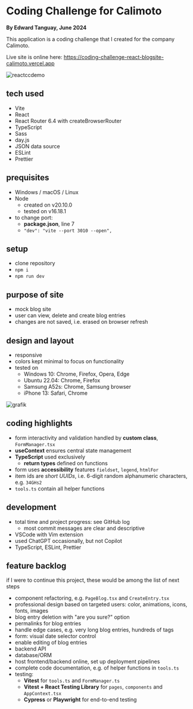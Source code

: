 # Coding Challenge for Calimoto
**By Edward Tanguay, June 2024**

This application is a coding challenge that I created for the company Calimoto.

Live site is online here: https://coding-challenge-react-blogsite-calimoto.vercel.app 

![reactccdemo](https://github.com/edwardtanguay/coding-challenge-react-blogsite-calimoto/assets/446574/d0c97f1b-567b-4b31-a437-acffc4196d14)

## tech used

- Vite
- React
- React Router 6.4 with createBrowserRouter
- TypeScript
- Sass
- day.js
- JSON data source
- ESLint
- Prettier

## prequisites

- Windows / macOS / Linux
- Node
  - created on v20.10.0
  - tested on v16.18.1
- to change port:
  - **package.json**, line 7
  - `"dev": "vite --port 3010 --open",`
    
## setup

- clone repository
- `npm i`
- `npm run dev`

## purpose of site

- mock blog site
- user can view, delete and create blog entries
- changes are not saved, i.e. erased on browser refresh

## design and layout

- responsive
- colors kept minimal to focus on functionality
- tested on
  - Windows 10: Chrome, Firefox, Opera, Edge
  - Ubuntu 22.04: Chrome, Firefox
  - Samsung A52s: Chrome, Samsung browser
  - iPhone 13: Safari, Chrome

![grafik](https://github.com/edwardtanguay/coding-challenge-react-blogsite-calimoto/assets/446574/df3707dc-5478-4b2d-b941-8de249e46b4f)

## coding highlights

- form interactivity and validation handled by **custom class**, `FormManager.tsx`
- **useContext** ensures central state management
- **TypeScript** used exclusively
  - **return types** defined on functions
- form uses **accessibility** features `fieldset`, `legend`, `htmlFor`
- item ids are *short UUIDs*, i.e. 6-digit random alphanumeric characters, e.g. `34GHs2`
- `tools.ts` contain all helper functions

## development

- total time and project progress: see GitHub log
  - most commit messages are clear and descriptive
- VSCode with Vim extension
- used ChatGPT occasionally, but not Copilot
- TypeScript, ESLint, Prettier

## feature backlog 

if I were to continue this project, these would be among the list of next steps

- component refactoring, e.g. `PageBlog.tsx` and `CreateEntry.tsx`
- professional design based on targeted users: color, animations, icons, fonts, images
- blog entry deletion with "are you sure?" option
- permalinks for blog entries
- handle edge cases, e.g. very long blog entries, hundreds of tags
- form: visual date selector control
- enable editing of blog entries
- backend API
- database/ORM
- host frontend/backend online, set up deployment pipelines
- complete code documentation, e.g. of helper functions in `tools.ts`
- testing:
  - **Vitest** for `tools.ts` and `FormManager.ts`
  - **Vitest + React Testing Library** for `pages`, `components` and `AppContext.tsx`
  - **Cypress** or **Playwright** for end-to-end testing

